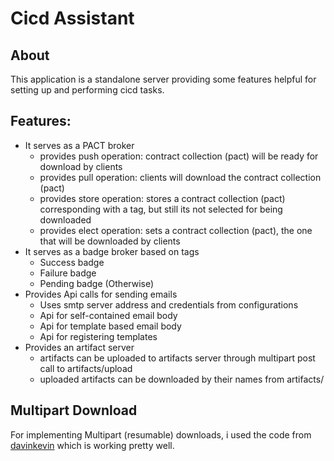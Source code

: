 

Cicd Assistant
==============



About
-----

This application is a standalone server providing some features helpful for 
setting up and performing cicd tasks.



Features:
---------

* It serves as a PACT broker
  * provides push operation: contract collection (pact) will be ready for download by clients
  * provides pull operation: clients will download the contract collection (pact)
  * provides store operation: stores a contract collection (pact) corresponding with a tag, but still its not selected for being downloaded
  * provides elect operation: sets a contract collection (pact), the one that will be downloaded by clients
* It serves as a badge broker based on tags
  * Success badge
  * Failure badge
  * Pending badge (Otherwise)
* Provides Api calls for sending emails
  * Uses smtp server address and credentials from configurations
  * Api for self-contained email body 
  * Api for template based email body
  * Api for registering templates
* Provides an artifact server
  * artifacts can be uploaded to artifacts server through multipart post call to artifacts/upload
  * uploaded artifacts can be downloaded by their names from artifacts/<artifact-file-name>




Multipart Download
---------------------

For implementing Multipart (resumable) downloads, i used the code from 
[davinkevin](https://github.com/davinkevin/Podcast-Server/blob/d927d9b8cb9ea1268af74316cd20b7192ca92da7/src/main/java/lan/dk/podcastserver/utils/multipart/MultipartFileSender.java)
 which is working pretty well.
